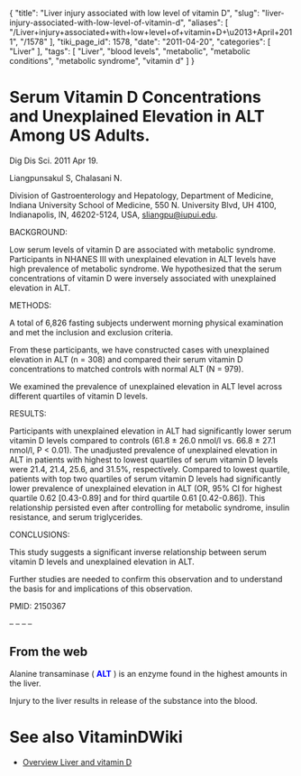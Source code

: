 {
    "title": "Liver injury associated with low level of vitamin D",
    "slug": "liver-injury-associated-with-low-level-of-vitamin-d",
    "aliases": [
        "/Liver+injury+associated+with+low+level+of+vitamin+D+\u2013+April+2011",
        "/1578"
    ],
    "tiki_page_id": 1578,
    "date": "2011-04-20",
    "categories": [
        "Liver"
    ],
    "tags": [
        "Liver",
        "blood levels",
        "metabolic",
        "metabolic conditions",
        "metabolic syndrome",
        "vitamin d"
    ]
}


# Serum Vitamin D Concentrations and Unexplained Elevation in ALT Among US Adults.

Dig Dis Sci. 2011 Apr 19.

Liangpunsakul S, Chalasani N.

Division of Gastroenterology and Hepatology, Department of Medicine, Indiana University School of Medicine, 550 N. University Blvd, UH 4100, Indianapolis, IN, 46202-5124, USA, sliangpu@iupui.edu.

BACKGROUND:

Low serum levels of vitamin D are associated with metabolic syndrome. Participants in NHANES III with unexplained elevation in ALT levels have high prevalence of metabolic syndrome. We hypothesized that the serum concentrations of vitamin D were inversely associated with unexplained elevation in ALT.

METHODS:

A total of 6,826 fasting subjects underwent morning physical examination and met the inclusion and exclusion criteria. 

From these participants, we have constructed cases with unexplained elevation in ALT (n = 308) and compared their serum vitamin D concentrations to matched controls with normal ALT (N = 979). 

We examined the prevalence of unexplained elevation in ALT level across different quartiles of vitamin D levels.

RESULTS:

Participants with unexplained elevation in ALT had significantly lower serum vitamin D levels compared to controls (61.8 ± 26.0 nmol/l vs. 66.8 ± 27.1 nmol/l, P < 0.01). The unadjusted prevalence of unexplained elevation in ALT in patients with highest to lowest quartiles of serum vitamin D levels were 21.4, 21.4, 25.6, and 31.5%, respectively. Compared to lowest quartile, patients with top two quartiles of serum vitamin D levels had significantly lower prevalence of unexplained elevation in ALT (OR, 95% CI for highest quartile 0.62 <span>[0.43-0.89]</span> and for third quartile 0.61 <span>[0.42-0.86]</span>). This relationship persisted even after controlling for metabolic syndrome, insulin resistance, and serum triglycerides.

CONCLUSIONS:

This study suggests a significant inverse relationship between serum vitamin D levels and unexplained elevation in ALT. 

Further studies are needed to confirm this observation and to understand the basis for and implications of this observation.

PMID:    2150367

– – – – 

## From the web

Alanine transaminase ( **<span style="color:#00F;">ALT</span>** ) is an enzyme found in the highest amounts in the liver. 

Injury to the liver results in release of the substance into the blood.

# See also VitaminDWiki

* [Overview Liver and vitamin D](/posts/overview-liver-and-vitamin-d)